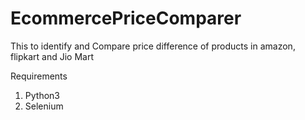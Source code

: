# EcommercePriceComparer
This to identify and Compare price difference of products in amazon, flipkart and Jio Mart

Requirements
1) Python3
2) Selenium
